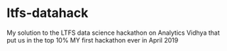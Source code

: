# ltfs-datahack
My solution to the LTFS data science hackathon on Analytics Vidhya that put us in the top 10%
MY first hackathon ever in April 2019
